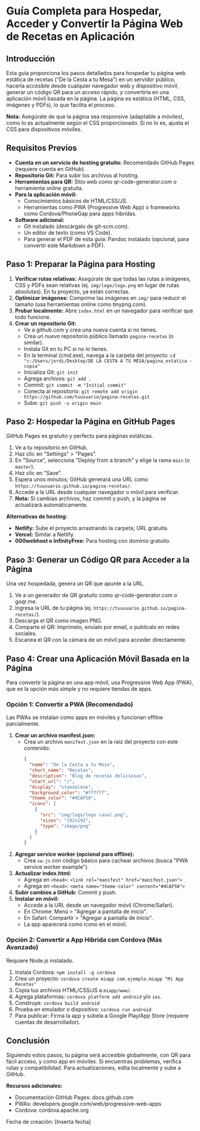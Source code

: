 # Guía Completa para Hospedar, Acceder y Convertir la Página Web de Recetas en Aplicación

## Introducción
Esta guía proporciona los pasos detallados para hospedar tu página web estática de recetas ("De la Cesta a tu Mesa") en un servidor público, hacerla accesible desde cualquier navegador web y dispositivo móvil, generar un código QR para un acceso rápido, y convertirla en una aplicación móvil basada en la página. La página es estática (HTML, CSS, imágenes y PDFs), lo que facilita el proceso.

**Nota:** Asegúrate de que la página sea responsive (adaptable a móviles), como lo es actualmente según el CSS proporcionado. Si no lo es, ajusta el CSS para dispositivos móviles.

## Requisitos Previos
- **Cuenta en un servicio de hosting gratuito:** Recomendado GitHub Pages (requiere cuenta en GitHub).
- **Repositorio Git:** Para subir los archivos al hosting.
- **Herramientas para QR:** Sitio web como qr-code-generator.com o herramienta online gratuita.
- **Para la aplicación móvil:**
  - Conocimientos básicos de HTML/CSS/JS.
  - Herramientas como PWA (Progressive Web App) o frameworks como Cordova/PhoneGap para apps híbridas.
- **Software adicional:**
  - Git instalado (descárgalo de git-scm.com).
  - Un editor de texto (como VS Code).
  - Para generar el PDF de esta guía: Pandoc instalado (opcional, para convertir este Markdown a PDF).

## Paso 1: Preparar la Página para Hosting
1. **Verificar rutas relativas:** Asegúrate de que todas las rutas a imágenes, CSS y PDFs sean relativas (ej. `img/logo/logo.png` en lugar de rutas absolutas). En tu proyecto, ya están correctas.
2. **Optimizar imágenes:** Comprime las imágenes en `img/` para reducir el tamaño (usa herramientas online como tinypng.com).
3. **Probar localmente:** Abre `index.html` en un navegador para verificar que todo funcione.
4. **Crear un repositorio Git:**
   - Ve a github.com y crea una nueva cuenta si no tienes.
   - Crea un nuevo repositorio público llamado `pagina-recetas` (o similar).
   - Instala Git en tu PC si no lo tienes.
   - En la terminal (cmd.exe), navega a la carpeta del proyecto: `cd "c:/Users/jordi/Desktop/DE LA CESTA A TU MESA/pagina_estatica - copia"`
   - Inicializa Git: `git init`
   - Agrega archivos: `git add .`
   - Commit: `git commit -m "Initial commit"`
   - Conecta al repositorio: `git remote add origin https://github.com/tuusuario/pagina-recetas.git`
   - Sube: `git push -u origin main`

## Paso 2: Hospedar la Página en GitHub Pages
GitHub Pages es gratuito y perfecto para páginas estáticas.
1. Ve a tu repositorio en GitHub.
2. Haz clic en "Settings" > "Pages".
3. En "Source", selecciona "Deploy from a branch" y elige la rama `main` (o `master`).
4. Haz clic en "Save".
5. Espera unos minutos; GitHub generará una URL como `https://tuusuario.github.io/pagina-recetas/`.
6. Accede a la URL desde cualquier navegador o móvil para verificar.
7. **Nota:** Si cambias archivos, haz commit y push, y la página se actualizará automáticamente.

**Alternativas de hosting:**
- **Netlify:** Sube el proyecto arrastrando la carpeta; URL gratuita.
- **Vercel:** Similar a Netlify.
- **000webhost o InfinityFree:** Para hosting con dominio gratuito.

## Paso 3: Generar un Código QR para Acceder a la Página
Una vez hospedada, genera un QR que apunte a la URL.
1. Ve a un generador de QR gratuito como qr-code-generator.com o goqr.me.
2. Ingresa la URL de tu página (ej. `https://tuusuario.github.io/pagina-recetas/`).
3. Descarga el QR como imagen PNG.
4. Comparte el QR: Imprímelo, envíalo por email, o publícalo en redes sociales.
5. Escanea el QR con la cámara de un móvil para acceder directamente.

## Paso 4: Crear una Aplicación Móvil Basada en la Página
Para convertir la página en una app móvil, usa Progressive Web App (PWA), que es la opción más simple y no requiere tiendas de apps.

### Opción 1: Convertir a PWA (Recomendado)
Las PWAs se instalan como apps en móviles y funcionan offline parcialmente.
1. **Crear un archivo manifest.json:**
   - Crea un archivo `manifest.json` en la raíz del proyecto con este contenido:
     ```json
     {
       "name": "De la Cesta a tu Mesa",
       "short_name": "Recetas",
       "description": "Blog de recetas deliciosas",
       "start_url": "/",
       "display": "standalone",
       "background_color": "#ffffff",
       "theme_color": "#4CAF50",
       "icons": [
         {
           "src": "img/logo/logo canal.png",
           "sizes": "192x192",
           "type": "image/png"
         }
       ]
     }
     ```
2. **Agregar service worker (opcional para offline):**
   - Crea `sw.js` con código básico para cachear archivos (busca "PWA service worker example").
3. **Actualizar index.html:**
   - Agrega en `<head>`: `<link rel="manifest" href="manifest.json">`
   - Agrega en `<head>`: `<meta name="theme-color" content="#4CAF50">`
4. **Subir cambios a GitHub:** Commit y push.
5. **Instalar en móvil:**
   - Accede a la URL desde un navegador móvil (Chrome/Safari).
   - En Chrome: Menú > "Agregar a pantalla de inicio".
   - En Safari: Compartir > "Agregar a pantalla de inicio".
   - La app aparecerá como icono en el móvil.

### Opción 2: Convertir a App Híbrida con Cordova (Más Avanzado)
Requiere Node.js instalado.
1. Instala Cordova: `npm install -g cordova`
2. Crea un proyecto: `cordova create miapp com.ejemplo.miapp "Mi App Recetas"`
3. Copia tus archivos HTML/CSS/JS a `miapp/www/`.
4. Agrega plataformas: `cordova platform add android` y/o `ios`.
5. Construye: `cordova build android`
6. Prueba en emulador o dispositivo: `cordova run android`
7. Para publicar: Firma la app y súbela a Google Play/App Store (requiere cuentas de desarrollador).

## Conclusión
Siguiendo estos pasos, tu página será accesible globalmente, con QR para fácil acceso, y como app en móviles. Si encuentras problemas, verifica rutas y compatibilidad. Para actualizaciones, edita localmente y sube a GitHub.

**Recursos adicionales:**
- Documentación GitHub Pages: docs.github.com
- PWAs: developers.google.com/web/progressive-web-apps
- Cordova: cordova.apache.org

Fecha de creación: [Inserta fecha]
